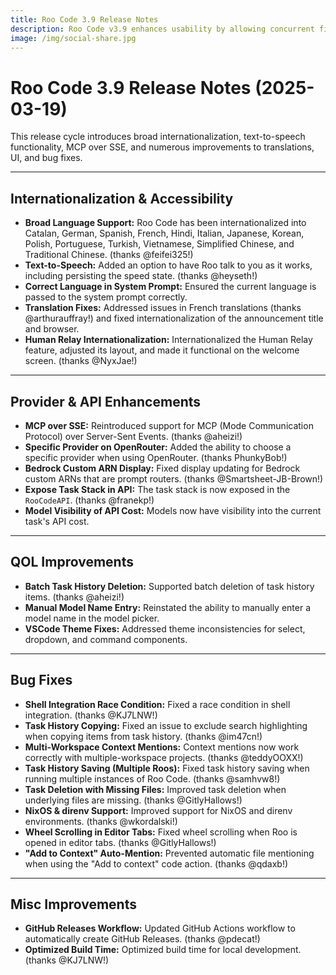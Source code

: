 ```yaml
---
title: Roo Code 3.9 Release Notes
description: Roo Code v3.9 enhances usability by allowing concurrent file reads for faster context gathering, improving diff view readability, and refining UI elements for a smoother user experience.
image: /img/social-share.jpg
---
```


# Roo Code 3.9 Release Notes (2025-03-19)

This release cycle introduces broad internationalization, text-to-speech functionality, MCP over SSE, and numerous improvements to translations, UI, and bug fixes.

---

## Internationalization & Accessibility

*   **Broad Language Support:** Roo Code has been internationalized into Catalan, German, Spanish, French, Hindi, Italian, Japanese, Korean, Polish, Portuguese, Turkish, Vietnamese, Simplified Chinese, and Traditional Chinese. (thanks @feifei325!)
*   **Text-to-Speech:** Added an option to have Roo talk to you as it works, including persisting the speed state. (thanks @heyseth!)
*   **Correct Language in System Prompt:** Ensured the current language is passed to the system prompt correctly.
*   **Translation Fixes:** Addressed issues in French translations (thanks @arthurauffray!) and fixed internationalization of the announcement title and browser.
*   **Human Relay Internationalization:** Internationalized the Human Relay feature, adjusted its layout, and made it functional on the welcome screen. (thanks @NyxJae!)

---

## Provider & API Enhancements

*   **MCP over SSE:** Reintroduced support for MCP (Mode Communication Protocol) over Server-Sent Events. (thanks @aheizi!)
*   **Specific Provider on OpenRouter:** Added the ability to choose a specific provider when using OpenRouter. (thanks PhunkyBob!)
*   **Bedrock Custom ARN Display:** Fixed display updating for Bedrock custom ARNs that are prompt routers. (thanks @Smartsheet-JB-Brown!)
*   **Expose Task Stack in API:** The task stack is now exposed in the `RooCodeAPI`. (thanks @franekp!)
*   **Model Visibility of API Cost:** Models now have visibility into the current task's API cost.

---

## QOL Improvements

*   **Batch Task History Deletion:** Supported batch deletion of task history items. (thanks @aheizi!)
*   **Manual Model Name Entry:** Reinstated the ability to manually enter a model name in the model picker.
*   **VSCode Theme Fixes:** Addressed theme inconsistencies for select, dropdown, and command components.

---

## Bug Fixes

*   **Shell Integration Race Condition:** Fixed a race condition in shell integration. (thanks @KJ7LNW!)
*   **Task History Copying:** Fixed an issue to exclude search highlighting when copying items from task history. (thanks @im47cn!)
*   **Multi-Workspace Context Mentions:** Context mentions now work correctly with multiple-workspace projects. (thanks @teddyOOXX!)
*   **Task History Saving (Multiple Roos):** Fixed task history saving when running multiple instances of Roo Code. (thanks @samhvw8!)
*   **Task Deletion with Missing Files:** Improved task deletion when underlying files are missing. (thanks @GitlyHallows!)
*   **NixOS & direnv Support:** Improved support for NixOS and direnv environments. (thanks @wkordalski!)
*   **Wheel Scrolling in Editor Tabs:** Fixed wheel scrolling when Roo is opened in editor tabs. (thanks @GitlyHallows!)
*   **"Add to Context" Auto-Mention:** Prevented automatic file mentioning when using the "Add to context" code action. (thanks @qdaxb!)

---

## Misc Improvements

*   **GitHub Releases Workflow:** Updated GitHub Actions workflow to automatically create GitHub Releases. (thanks @pdecat!)
*   **Optimized Build Time:** Optimized build time for local development. (thanks @KJ7LNW!)